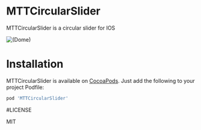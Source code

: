 # MTTCircularSlider

MTTCircularSlider is a circular slider for IOS 

![(Dome)](http://ww4.sinaimg.cn/large/abb730d0gw1f1kz527wcmg208w0fs0yi.gif)

# Installation

MTTCircularSlider is available on [CocoaPods](http://cocoapods.org). Just add the following to your project Podfile:

```ruby
pod 'MTTCircularSlider'
```


#LICENSE

MIT

